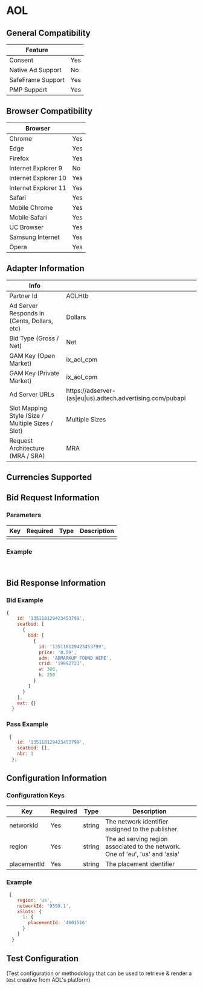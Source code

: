 # AOL
## General Compatibility
|Feature|  |
|---|---|
| Consent | Yes |
| Native Ad Support | No |
| SafeFrame Support | Yes |
| PMP Support | Yes |
 
## Browser Compatibility
| Browser |  |
|--- |---|
| Chrome | Yes |
| Edge | Yes |
| Firefox | Yes |
| Internet Explorer 9 | No |
| Internet Explorer 10 | Yes |
| Internet Explorer 11 | Yes |
| Safari | Yes |
| Mobile Chrome | Yes |
| Mobile Safari | Yes |
| UC Browser | Yes |
| Samsung Internet | Yes |
| Opera | Yes |
 
## Adapter Information
| Info | |
|---|---|
| Partner Id | AOLHtb |
| Ad Server Responds in (Cents, Dollars, etc) | Dollars |
| Bid Type (Gross / Net) | Net |
| GAM Key (Open Market) | ix_aol_cpm |
| GAM Key (Private Market) | ix_aol_cpm |
| Ad Server URLs | https://adserver-(as\|eu\|us).adtech.advertising.com/pubapi |
| Slot Mapping Style (Size / Multiple Sizes / Slot) | Multiple Sizes |
| Request Architecture (MRA / SRA) | MRA |
 
## Currencies Supported
 
## Bid Request Information
### Parameters
| Key | Required | Type | Description |
|---|---|---|---|
| | | | |
 
### Example
```javascript
 
```
 
## Bid Response Information
### Bid Example
```javascript
{
    id: '135118129423453799',
    seatbid: [
      {
        bid: [
          {
            id: '135118129423453799',
            price: '0.59',
            adm: 'ADMARKUP FOUND HERE',
            crid: '19992723',
            w: 300,
            h: 250
          }
        ]
      }
    ],
    ext: {}
  }
```
### Pass Example
```javascript
 {
    id: '135118129423453799',
    seatbid: [],
    nbr: 1
  };
```
 
## Configuration Information
### Configuration Keys
| Key | Required | Type | Description |
|---|---|---|---|
| networkId | Yes |  string | The network identifier assigned to the publisher. |
| region | Yes |  string | The ad serving region associated to the network. One of 'eu', 'us' and 'asia' |
| placementId | Yes |  string | The placement identifier |
### Example
```javascript
 {
    region: 'us',
    networkId: '9599.1',
    xSlots: {
      1: {
        placementId: '4601516'
      }
    }
  }
```

## Test Configuration
(Test configuration or methodology that can be used to retrieve & render a test creative from AOL's platform)
```javascript
 
```
